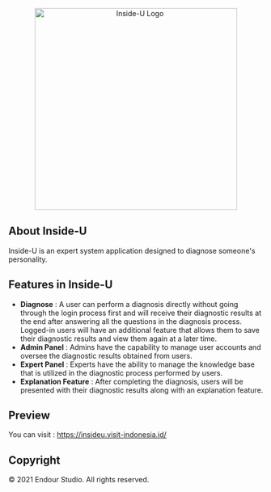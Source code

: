 <p align="center"><a href="https://insideu.visit-indonesia.id/" target="_blank"><img src="https://insideu.visit-indonesia.id/img/logo.png" width="400" alt="Inside-U Logo"></a></p>


## About Inside-U

Inside-U is an expert system application designed to diagnose someone's personality.

## Features in Inside-U

- **Diagnose** : A user can perform a diagnosis directly without going through the login process first and will receive their diagnostic results at the end after answering all the questions in the diagnosis process. Logged-in users will have an additional feature that allows them to save their diagnostic results and view them again at a later time.
- **Admin Panel** : Admins have the capability to manage user accounts and oversee the diagnostic results obtained from users.
- **Expert  Panel** : Experts have the ability to manage the knowledge base that is utilized in the diagnostic process performed by users.
- **Explanation Feature** : After completing the diagnosis, users will be presented with their diagnostic results along with an explanation feature.

## Preview
You can visit : https://insideu.visit-indonesia.id/

## Copyright
© 2021 Endour Studio. All rights reserved.
